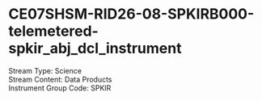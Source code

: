 # CE07SHSM-RID26-08-SPKIRB000-telemetered-spkir_abj_dcl_instrument

Stream Type: Science<br>
Stream Content: Data Products<br>
Instrument Group Code: SPKIR<br>
